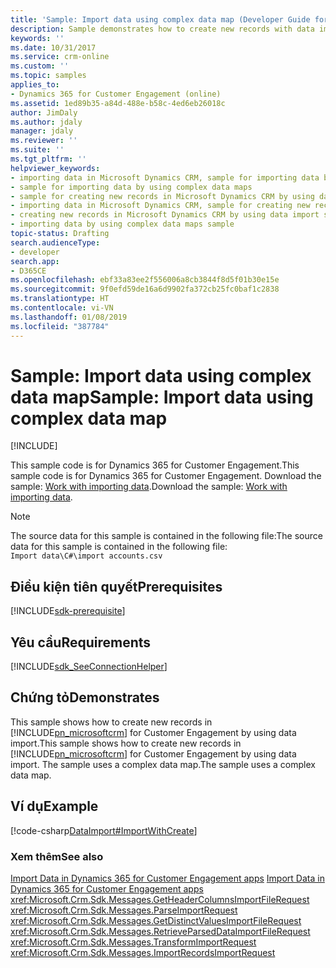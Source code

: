 ```yaml
---
title: 'Sample: Import data using complex data map (Developer Guide for Dynamics 365 for Customer Engagement apps) | MicrosoftDocs'
description: Sample demonstrates how to create new records with data import by using a complex data map.
keywords: ''
ms.date: 10/31/2017
ms.service: crm-online
ms.custom: ''
ms.topic: samples
applies_to:
- Dynamics 365 for Customer Engagement (online)
ms.assetid: 1ed89b35-a84d-488e-b58c-4ed6eb26018c
author: JimDaly
ms.author: jdaly
manager: jdaly
ms.reviewer: ''
ms.suite: ''
ms.tgt_pltfrm: ''
helpviewer_keywords:
- importing data in Microsoft Dynamics CRM, sample for importing data by using complex data maps
- sample for importing data by using complex data maps
- sample for creating new records in Microsoft Dynamics CRM by using data import
- importing data in Microsoft Dynamics CRM, sample for creating new records in Microsoft Dynamics CRM by using data import
- creating new records in Microsoft Dynamics CRM by using data import sample
- importing data by using complex data maps sample
topic-status: Drafting
search.audienceType:
- developer
search.app:
- D365CE
ms.openlocfilehash: ebf33a83ee2f556006a8cb3844f8d5f01b30e15e
ms.sourcegitcommit: 9f0efd59de16a6d9902fa372cb25fc0baf1c2838
ms.translationtype: HT
ms.contentlocale: vi-VN
ms.lasthandoff: 01/08/2019
ms.locfileid: "387784"
---
```

# <a name="sample-import-data-using-complex-data-map"></a><span data-ttu-id="123dc-103">Sample: Import data using complex data map</span><span class="sxs-lookup"><span data-stu-id="123dc-103">Sample: Import data using complex data map</span></span>

[!INCLUDE[](../includes/cc_applies_to_update_9_0_0.md)]

<span data-ttu-id="123dc-104">This sample code is for Dynamics 365 for Customer Engagement.</span><span class="sxs-lookup"><span data-stu-id="123dc-104">This sample code is for Dynamics 365 for Customer Engagement.</span></span> <span data-ttu-id="123dc-105">Download the sample: [Work with importing data](https://code.msdn.microsoft.com/Samples-of-data-import-bd371c8c).</span><span class="sxs-lookup"><span data-stu-id="123dc-105">Download the sample: [Work with importing data](https://code.msdn.microsoft.com/Samples-of-data-import-bd371c8c).</span></span>
  
> [!NOTE]
>  <span data-ttu-id="123dc-106">The source data for this sample is contained in the following file:</span><span class="sxs-lookup"><span data-stu-id="123dc-106">The source data for this sample is contained in the following file:</span></span>   
> `Import data\C#\import accounts.csv`

## <a name="prerequisites"></a><span data-ttu-id="123dc-107">Điều kiện tiên quyết</span><span class="sxs-lookup"><span data-stu-id="123dc-107">Prerequisites</span></span>
[!INCLUDE[sdk-prerequisite](../includes/sdk-prerequisite.md)]
  
## <a name="requirements"></a><span data-ttu-id="123dc-108">Yêu cầu</span><span class="sxs-lookup"><span data-stu-id="123dc-108">Requirements</span></span>  
[!INCLUDE[sdk_SeeConnectionHelper](../includes/sdk-seeconnectionhelper.md)]
  
## <a name="demonstrates"></a><span data-ttu-id="123dc-109">Chứng tỏ</span><span class="sxs-lookup"><span data-stu-id="123dc-109">Demonstrates</span></span>  
 <span data-ttu-id="123dc-110">This sample shows how to create new records in [!INCLUDE[pn_microsoftcrm](../includes/pn-microsoftcrm.md)] for Customer Engagement by using data import.</span><span class="sxs-lookup"><span data-stu-id="123dc-110">This sample shows how to create new records in [!INCLUDE[pn_microsoftcrm](../includes/pn-microsoftcrm.md)] for Customer Engagement by using data import.</span></span> <span data-ttu-id="123dc-111">The sample uses a complex data map.</span><span class="sxs-lookup"><span data-stu-id="123dc-111">The sample uses a complex data map.</span></span>  
  
## <a name="example"></a><span data-ttu-id="123dc-112">Ví dụ</span><span class="sxs-lookup"><span data-stu-id="123dc-112">Example</span></span>  
 [!code-csharp[DataImport#ImportWithCreate](../snippets/csharp/CRMV8/dataimport/cs/importwithcreate.cs#importwithcreate)]  
  
### <a name="see-also"></a><span data-ttu-id="123dc-113">Xem thêm</span><span class="sxs-lookup"><span data-stu-id="123dc-113">See also</span></span>  
 <span data-ttu-id="123dc-114">[Import Data in Dynamics 365 for Customer Engagement apps](import-data.md) </span><span class="sxs-lookup"><span data-stu-id="123dc-114">[Import Data in Dynamics 365 for Customer Engagement apps](import-data.md) </span></span>  
 <xref:Microsoft.Crm.Sdk.Messages.GetHeaderColumnsImportFileRequest>   
 <xref:Microsoft.Crm.Sdk.Messages.ParseImportRequest>   
 <xref:Microsoft.Crm.Sdk.Messages.GetDistinctValuesImportFileRequest>   
 <xref:Microsoft.Crm.Sdk.Messages.RetrieveParsedDataImportFileRequest>   
 <xref:Microsoft.Crm.Sdk.Messages.TransformImportRequest>   
 <xref:Microsoft.Crm.Sdk.Messages.ImportRecordsImportRequest>
